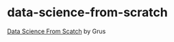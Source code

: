 # data-science-from-scratch

[Data Science From Scatch](https://www.amazon.com/Data-Science-Scratch-Principles-Python/dp/149190142X) by Grus